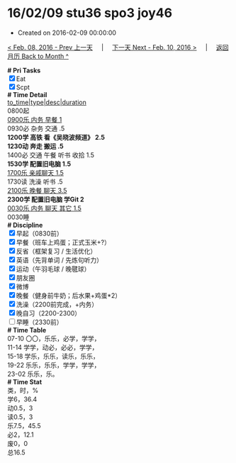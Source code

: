 # 16/02/09 stu36 spo3 joy46

- Created on 2016-02-09 00:00:00

[< Feb. 08, 2016 - Prev 上一天](/_archived/lifelogs/2016/02/d08.md) &nbsp; &nbsp; | &nbsp; &nbsp; [下一天 Next - Feb. 10, 2016 >](/_archived/lifelogs/2016/02/d10.md) &nbsp; &nbsp; |  &nbsp; &nbsp; [返回月历 Back to Month ^](/_archived/lifelogs/2016/02/index.md)
<br/><div><b># Pri Tasks</b></div><div><input checked="true" type="checkbox"/>Eat</div><div><input checked="true" type="checkbox"/>Scpt</div><div><b># Time Detail</b></div><div><u>to_time|type|desc|duration</u></div><div>0800起</div><div><u>0900乐 内务 早餐 1</u></div><div>0930必 杂务 交通 .5</div><div><b>1200学 高铁 看《吴晓波频道》 2.5</b></div><div><b>1230动 奔走 搬运 .5</b></div><div>1400必 交通 午餐 听书 收拾 1.5</div><div><b>1530学 配置旧电脑 1.5</b></div><div><u>1700乐 亲戚聊天 1.5</u></div><div>1730读 洗澡 听书 .5</div><div><u>2100乐 晚餐 聊天 3.5</u></div><div><b>2300学 配置旧电脑 学Git 2</b></div><div><u>0030乐 内务 聊天 其它 1.5</u></div><div>0030睡</div><div><b># Discipline</b></div><div><input checked="true" type="checkbox"/>早起（0830前）</div><div><input checked="true" type="checkbox"/>早餐（班车上鸡蛋；正式玉米+?）</div><div><input checked="true" type="checkbox"/>反省（框架复习 / 生活优化）</div><div><input checked="true" type="checkbox"/>英语（先背单词 / 先炼句听力）</div><div><input checked="true" type="checkbox"/>运动（午羽毛球 / 晚毽球）</div><div><input checked="true" type="checkbox"/>朋友圈</div><div><input checked="true" type="checkbox"/>微博</div><div><input checked="true" type="checkbox"/>晚餐（健身前牛奶；后水果+鸡蛋*2）</div><div><input checked="true" type="checkbox"/>洗澡（2200前完成，+内务）</div><div><input checked="true" type="checkbox"/>晚自习（2200-2300）</div><div><input type="checkbox"/>早睡（2330前）</div><div><b># Time Table</b></div><div>07-10 〇〇，乐乐，必学，学学，</div><div>11-14 学学，动必，必必，学学，</div><div>15-18 学乐，乐乐，读乐，乐乐，</div><div>19-22 乐乐，乐乐，学学，学学，</div><div>23-02 乐乐，乐。</div><div><b># Time Stat</b></div><div>类，时，%</div><div>学6，36.4</div><div>动0.5，3</div><div>读0.5，3</div><div>乐7.5，45.5</div><div>必2，12.1</div><div>废0，0</div><div>总16.5</div>
